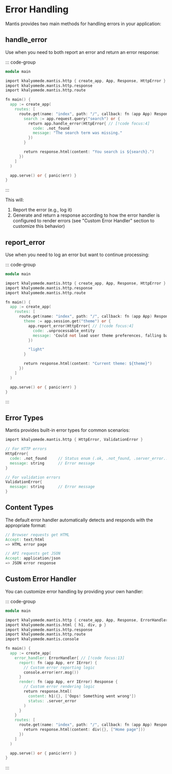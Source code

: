 # Error Handling

Mantis provides two main methods for handling errors in your application:

## handle_error

Use when you need to both report an error and return an error response:

::: code-group

```v [main.v]
module main

import khalyomede.mantis.http { create_app, App, Response, HttpError } // [!code focus]
import khalyomede.mantis.http.response
import khalyomede.mantis.http.route

fn main() {
  app := create_app(
    routes: [
      route.get(name: "index", path: "/", callback: fn (app App) Response {
        search := app.request.query("search") or {
          return app.handle_error(HttpError{ // [!code focus:4]
            code: .not_found
            message: "The search term was missing."
          })
        }

        return response.html(content: "You search is ${search}.")
      })
    ]
  )

  app.serve() or { panic(err) }
}
```

:::

This will:
1. Report the error (e.g., log it)
2. Generate and return a response according to how the error handler is configured to render errors (see "Custom Error Handler" section to customize this behavior)

## report_error

Use when you need to log an error but want to continue processing:

::: code-group

```v [main.v]
module main

import khalyomede.mantis.http { create_app, App, Response, HttpError } // [!code:focus]
import khalyomede.mantis.http.response
import khalyomede.mantis.http.route

fn main() {
  app := create_app(
    routes: [
      route.get(name: "index", path: "/", callback: fn (app App) Response {
        theme := app.session.get("theme") or {
          app.report_error(HttpError{ // [!code focus:4]
            code: .unprocessable_entity
            message: 'Could not load user theme preferences, falling back to light mode'
          })

          "light"
        }

        return response.html(content: "Current theme: ${theme}")
      })
    ]
  )

  app.serve() or { panic(err) }
}
```

:::

## Error Types

Mantis provides built-in error types for common scenarios:

```v
import khalyomede.mantis.http { HttpError, ValidationError }

// For HTTP errors
HttpError{
  code: .not_found     // Status enum (.ok, .not_found, .server_error...)
  message: string      // Error message
}

// For validation errors
ValidationError{
  message: string      // Error message
}
```

## Content Types

The default error handler automatically detects and responds with the appropriate format:

```v
// Browser requests get HTML
Accept: text/html
=> HTML error page

// API requests get JSON
Accept: application/json
=> JSON error response
```

## Custom Error Handler

You can customize error handling by providing your own handler:

::: code-group

```v [main.v]
module main

import khalyomede.mantis.http { create_app, App, Response, ErrorHandler } // [!code focus]
import khalyomede.mantis.html { h1, div, p }
import khalyomede.mantis.http.response
import khalyomede.mantis.http.route
import khalyomede.mantis.console

fn main() {
  app := create_app(
    error_handler: ErrorHandler{ // [!code focus:13]
      report: fn (app App, err IError) {
        // Custom error reporting logic
        console.error(err.msg())
      }
      render: fn (app App, err IError) Response {
        // Custom error rendering logic
        return response.html(
          content: h1({}, ['Oops! Something went wrong'])
          status: .server_error
        )
      }
    }
    routes: [
      route.get(name: "index", path: "/", callback: fn (app App) Response {
        return response.html(content: div({}, ["Home page"]))
      })
    ]
  )

  app.serve() or { panic(err) }
}
```

:::
